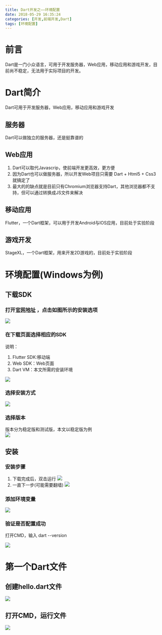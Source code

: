 ```yaml
---
title: Dart开发之——环境配置
date: 2018-05-29 16:35:24
categories: [开发,前端开发,Dart]
tags: [环境配置]
---
```

# 前言
Dart是一门小众语言，可用于开发服务器，Web应用，移动应用和游戏开发，目前尚不稳定，无法用于实际项目的开发。   

<!--more-->

# Dart简介
Dart可用于开发服务器，Web应用，移动应用和游戏开发
## 服务器
Dart可以做独立的服务器，还是挺靠谱的
## Web应用
1. Dart可以取代Javascrip，使前端开发更高效，更方便
2. 因为Dart也可以做服务器，所以开发Web项目只需要 Dart + Html5 + Css3 就搞定了
3. 最大的的缺点就是目前只有Chromium浏览器支持Dart，其他浏览器都不支持，但可以通过转换成JS文件来解决

## 移动应用
Flutter，一个Dart框架，可以用于开发Android与IOS应用，目前处于实验阶段
## 游戏开发
StageXL，一个Dart框架，用来开发2D游戏的，目前处于实验阶段

# 环境配置(Windows为例)
## 下载SDK
### 打开[官网地址][0] ，点击如图所示的安装选项 
![][1]    
### 在下载页面选择相应的SDK
说明：    

1. Flutter  SDK:移动端
2. Web SDK：Web页面
3. Dart VM：本文所需的安装环境   

![][2]
### 选择安装方式
![][3]
### 选择版本
版本分为稳定版和测试版，本文以稳定版为例  
![][4]


## 安装
### 安装步骤
1. 下载完成后，双击运行
![][5]  
2. 一直下一步(可能需要翻墙)
![][6]
### 添加环境变量 
![][7]
### 验证是否配置成功
打开CMD，输入 dart --version   

![][8]

# 第一个Dart文件
## 创建hello.dart文件
![][9]
## 打开CMD，运行文件
![][10] 


[0]: https://www.dartlang.org/
[1]: https://raw.githubusercontent.com/PGzxc/images/master/blog-images/dart-web.png
[2]: https://raw.githubusercontent.com/PGzxc/images/master/blog-images/dart-vm.png
[3]: https://raw.githubusercontent.com/PGzxc/images/master/blog-images/dart-win.png
[4]: https://raw.githubusercontent.com/PGzxc/images/master/blog-images/dart-download.png
[5]: https://raw.githubusercontent.com/PGzxc/images/master/blog-images/setup.png
[6]: https://raw.githubusercontent.com/PGzxc/images/master/blog-images/setup-continue.png
[7]: https://raw.githubusercontent.com/PGzxc/images/master/blog-images/dart-path.png
[8]: https://raw.githubusercontent.com/PGzxc/images/master/blog-images/dart-version.png
[9]: https://raw.githubusercontent.com/PGzxc/images/master/blog-images/dart-file.png
[10]: https://raw.githubusercontent.com/PGzxc/images/master/blog-images/dart-file-run.png
